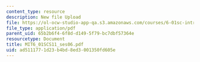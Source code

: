 ```yaml
---
content_type: resource
description: New file Upload
file: https://ol-ocw-studio-app-qa.s3.amazonaws.com/courses/6-01sc-introduction-to-electrical-engineering-and-computer-science-i-spring-2011/ad5111771d23b4bd8ed3001350fd605e_MIT6_01SCS11_ses06.pdf
file_type: application/pdf
parent_uid: 65b2b6f4-6f8d-d149-5f79-bc7dbf57364e
resourcetype: Document
title: MIT6_01SCS11_ses06.pdf
uid: ad511177-1d23-b4bd-8ed3-001350fd605e
---
```

